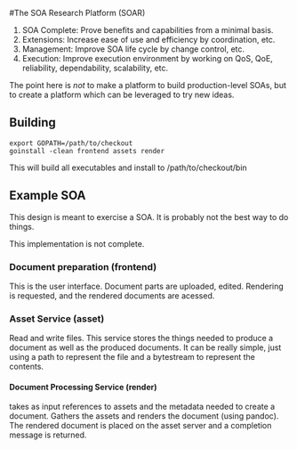 #The SOA Research Platform (SOAR)

1. SOA Complete: Prove benefits and capabilities from a minimal basis.
2. Extensions: Increase ease of use and efficiency by coordination, etc.
3. Management: Improve SOA life cycle by change control, etc.
4. Execution: Improve execution environment by working on QoS, QoE, reliability, dependability, scalability, etc.

The point here is *not* to make a platform to build production-level SOAs, but to create a platform which can be leveraged to try new ideas.

## Building
    export GOPATH=/path/to/checkout
    goinstall -clean frontend assets render

This will build all executables and install to /path/to/checkout/bin

## Example SOA

This design is meant to exercise a SOA. It is probably not the best way to do things.

This implementation is not complete.

### Document preparation (frontend)
This is the user interface. Document parts are uploaded, edited. Rendering is requested, and the rendered documents are acessed.

### Asset Service (asset)
Read and write files. This service stores the things needed to produce a document as well as the produced documents. It can be really simple, just using a path to represent the file and a bytestream to represent the contents.

#### Document Processing Service (render)
takes as input references to assets and the metadata needed to create a document. Gathers the assets and renders the document (using pandoc). The rendered document is placed on the asset server and a completion message is returned.

